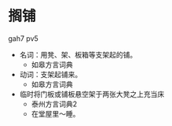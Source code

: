 # 搁铺
gah7 pv5
+ 名词：用凳、架、板箱等支架起的铺。
  * 如皋方言词典
+ 动词：支架起铺来。
  * 如皋方言词典
+ 临时将门板或铺板悬空架于两张大凳之上充当床
  * 泰州方言词典2
  - 在堂屋里～睡。
